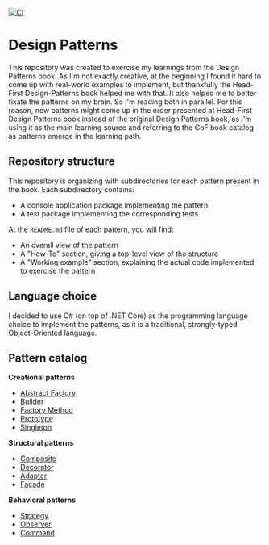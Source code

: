 [![CI](https://github.com/kaiosilveira/design-patterns/actions/workflows/dotnet.yml/badge.svg)](https://github.com/kaiosilveira/design-patterns/actions/workflows/dotnet.yml)

# Design Patterns

This repository was created to exercise my learnings from the Design Patterns book.
As I'm not exactly creative, at the beginning I found it hard to come up with real-world examples to implement, but thankfully the Head-First Design-Patterns book helped me with that. It also helped me to better fixate the patterns on my brain. So I'm reading both in parallel. For this reason, new patterns might come up in the order presented at Head-First Design Patterns book instead of the original Design Patterns book, as I'm using it as the main learning source and referring to the GoF book catalog as patterns emerge in the learning path.

## Repository structure

This repository is organizing with subdirectories for each pattern present in the book. Each subdirectory contains:

- A console application package implementing the pattern
- A test package implementing the corresponding tests

At the `README.md` file of each pattern, you will find:

- An overall view of the pattern
- A "How-To" section, giving a top-level view of the structure
- A "Working example" section, explaining the actual code implemented to exercise the pattern

## Language choice

I decided to use C# (on top of .NET Core) as the programming language choice to implement the patterns, as it is a traditional, strongly-typed Object-Oriented language.

## Pattern catalog

**Creational patterns**

- [Abstract Factory](/abstract-factory)
- [Builder](/builder)
- [Factory Method](/factory-method)
- [Prototype](/prototype)
- [Singleton](/singleton)

**Structural patterns**

- [Composite](/composite)
- [Decorator](/decorator)
- [Adapter](/adapter)
- [Facade](/facade)

**Behavioral patterns**

- [Strategy](/strategy)
- [Observer](/observer)
- [Command](/command)
